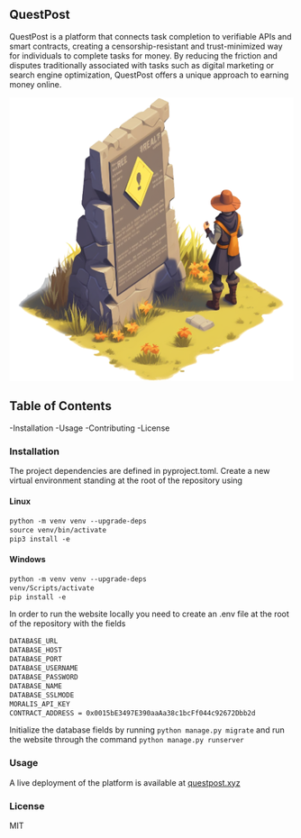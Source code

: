 ## QuestPost
QuestPost is a platform that connects task completion to verifiable APIs and smart contracts, creating a censorship-resistant and trust-minimized way for individuals to complete tasks for money. By reducing the friction and disputes traditionally associated with tasks such as digital marketing or search engine optimization, QuestPost offers a unique approach to earning money online.



![questpost logo](questpost/home/static/images/android-chrome-512x512.png)

## Table of Contents

-Installation
-Usage
-Contributing
-License

### Installation
The project dependencies are defined in pyproject.toml. Create a new virtual environment standing at the root of the repository using 

#### Linux
```
python -m venv venv --upgrade-deps
source venv/bin/activate
pip3 install -e
```

#### Windows
```
python -m venv venv --upgrade-deps
venv/Scripts/activate
pip install -e
```


In order to run the website locally you need to create an .env file at the root of the repository with the fields
```
DATABASE_URL
DATABASE_HOST
DATABASE_PORT
DATABASE_USERNAME
DATABASE_PASSWORD
DATABASE_NAME
DATABASE_SSLMODE
MORALIS_API_KEY
CONTRACT_ADDRESS = 0x0015bE3497E390aaAa38c1bcFf044c92672Dbb2d
```
Initialize the database fields by running `python manage.py migrate`
and run the website through the command `python manage.py runserver`

### Usage

A live deployment of the platform is available at [questpost.xyz](https://www.questpost.xyz)

### License

MIT
